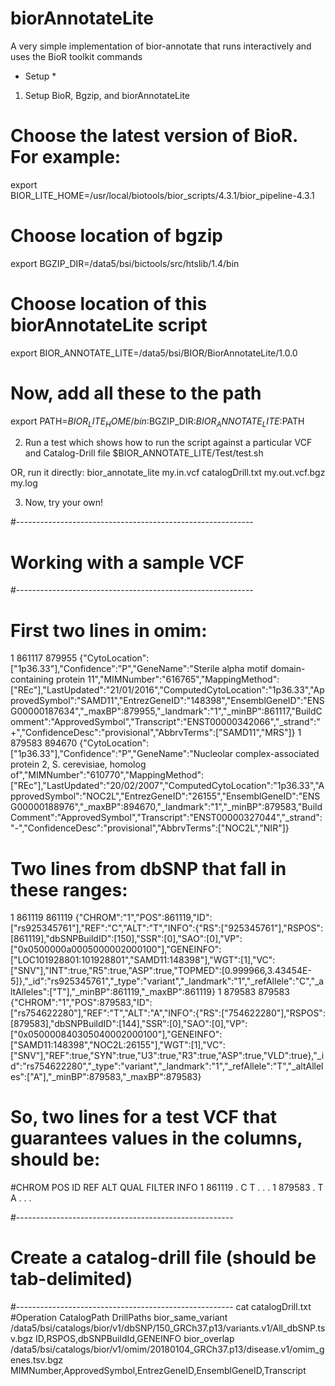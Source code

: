 # biorAnnotateLite
A very simple implementation of bior-annotate that runs interactively and uses the BioR toolkit commands

* Setup *
1) Setup BioR, Bgzip, and biorAnnotateLite
# Choose the latest version of BioR.  For example:
export BIOR_LITE_HOME=/usr/local/biotools/bior_scripts/4.3.1/bior_pipeline-4.3.1

# Choose location of bgzip
export BGZIP_DIR=/data5/bsi/bictools/src/htslib/1.4/bin

# Choose location of this biorAnnotateLite script
export BIOR_ANNOTATE_LITE=/data5/bsi/BIOR/BiorAnnotateLite/1.0.0

# Now, add all these to the path
export PATH=$BIOR_LITE_HOME/bin:$BGZIP_DIR:$BIOR_ANNOTATE_LITE:$PATH



2) Run a test which shows how to run the script against a particular VCF and Catalog-Drill file
$BIOR_ANNOTATE_LITE/Test/test.sh

OR, run it directly:
bior_annotate_lite  my.in.vcf catalogDrill.txt  my.out.vcf.bgz  my.log



3) Now, try your own!

#-----------------------------------------------------------
# Working with a sample VCF 
#-----------------------------------------------------------
# First two lines in omim:
1       861117  879955  {"CytoLocation":["1p36.33"],"Confidence":"P","GeneName":"Sterile alpha motif domain-containing protein 11","MIMNumber":"616765","MappingMethod":["REc"],"LastUpdated":"21/01/2016","ComputedCytoLocation":"1p36.33","ApprovedSymbol":"SAMD11","EntrezGeneID":"148398","EnsemblGeneID":"ENSG00000187634","_maxBP":879955,"_landmark":"1","_minBP":861117,"BuildComment":"ApprovedSymbol","Transcript":"ENST00000342066","_strand":"+","ConfidenceDesc":"provisional","AbbrvTerms":["SAMD11","MRS"]}
1       879583  894670  {"CytoLocation":["1p36.33"],"Confidence":"P","GeneName":"Nucleolar complex-associated protein 2, S. cerevisiae, homolog of","MIMNumber":"610770","MappingMethod":["REc"],"LastUpdated":"20/02/2007","ComputedCytoLocation":"1p36.33","ApprovedSymbol":"NOC2L","EntrezGeneID":"26155","EnsemblGeneID":"ENSG00000188976","_maxBP":894670,"_landmark":"1","_minBP":879583,"BuildComment":"ApprovedSymbol","Transcript":"ENST00000327044","_strand":"-","ConfidenceDesc":"provisional","AbbrvTerms":["NOC2L","NIR"]}


# Two lines from dbSNP that fall in these ranges:
1	861119	861119	{"CHROM":"1","POS":861119,"ID":["rs925345761"],"REF":"C","ALT":"T","INFO":{"RS":["925345761"],"RSPOS":[861119],"dbSNPBuildID":[150],"SSR":[0],"SAO":[0],"VP":["0x0500000a0005000002000100"],"GENEINFO":["LOC101928801:101928801","SAMD11:148398"],"WGT":[1],"VC":["SNV"],"INT":true,"R5":true,"ASP":true,"TOPMED":[0.999966,3.43454E-5]},"_id":"rs925345761","_type":"variant","_landmark":"1","_refAllele":"C","_altAlleles":["T"],"_minBP":861119,"_maxBP":861119}
1	879583	879583	{"CHROM":"1","POS":879583,"ID":["rs754622280"],"REF":"T","ALT":"A","INFO":{"RS":["754622280"],"RSPOS":[879583],"dbSNPBuildID":[144],"SSR":[0],"SAO":[0],"VP":["0x050000840305040002000100"],"GENEINFO":["SAMD11:148398","NOC2L:26155"],"WGT":[1],"VC":["SNV"],"REF":true,"SYN":true,"U3":true,"R3":true,"ASP":true,"VLD":true},"_id":"rs754622280","_type":"variant","_landmark":"1","_refAllele":"T","_altAlleles":["A"],"_minBP":879583,"_maxBP":879583}


# So, two lines for a test VCF that guarantees values in the columns, should be:
#CHROM	POS	ID	REF	ALT	QUAL	FILTER	INFO
1	861119	.	C	T	.	.	.
1	879583	.	T	A	.	.	.


#------------------------------------------------------
# Create a catalog-drill file (should be tab-delimited)
#------------------------------------------------------
cat catalogDrill.txt
#Operation      CatalogPath     DrillPaths
bior_same_variant       /data5/bsi/catalogs/bior/v1/dbSNP/150_GRCh37.p13/variants.v1/All_dbSNP.tsv.bgz  ID,RSPOS,dbSNPBuildId,GENEINFO
bior_overlap    /data5/bsi/catalogs/bior/v1/omim/20180104_GRCh37.p13/disease.v1/omim_genes.tsv.bgz      MIMNumber,ApprovedSymbol,EntrezGeneID,EnsemblGeneID,Transcript


